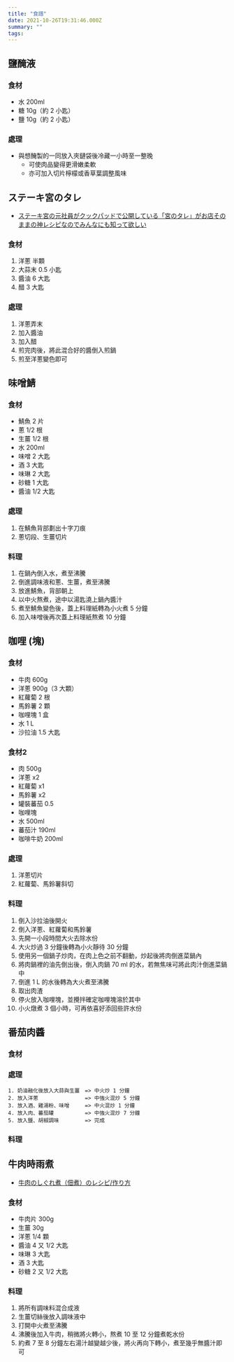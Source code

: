 ```yaml
---
title: "食譜"
date: 2021-10-26T19:31:46.000Z
summary: ""
tags: 
---
```


## 鹽醃液

### 食材

- 水 200ml
- 糖 10g（約 2 小匙）
- 鹽 10g（約 2 小匙）

### 處理

- 與想醃製的一同放入夾鏈袋後冷藏一小時至一整晚
  - 可使肉品變得更滑嫩柔軟
  - 亦可加入切片檸檬或香草葉調整風味

## ステーキ宮のタレ

- [ステーキ宮の元社員がクックパッドで公開している「宮のタレ」がお店そのままの神レシピなのでみんなにも知って欲しい](https://togetter.com/li/1701728)

### 食材

1. 洋蔥 半顆
2. 大蒜末 0.5 小匙
3. 醬油 6 大匙
4. 醋 3 大匙

### 處理

1. 洋蔥弄末
2. 加入醬油
3. 加入醋
4. 煎完肉後，將此混合好的醬倒入煎鍋
5. 煎至洋蔥變色即可

## 味噌鯖

### 食材

- 鯖魚 2 片
- 蔥 1/2 根
- 生薑 1/2 根
- 水 200ml
- 味噌 2 大匙
- 酒 3 大匙
- 味琳 2 大匙
- 砂糖 1 大匙
- 醬油 1/2 大匙

### 處理

1. 在鯖魚背部劃出十字刀痕
2. 蔥切段、生薑切片

### 料理

1. 在鍋內倒入水，煮至沸騰
2. 倒進調味液和蔥、生薑，煮至沸騰
3. 放進鯖魚，背部朝上
4. 以中火熬煮，途中以湯匙澆上鍋內醬汁
5. 煮至鯖魚變色後，蓋上料理紙轉為小火煮 5 分鐘
6. 加入味噌後再次蓋上料理紙熬煮 10 分鐘

## 咖哩 (塊)

### 食材

- 牛肉 600g
- 洋蔥 900g（3 大顆）
- 紅蘿蔔 2 根
- 馬鈴薯 2 顆
- 咖哩塊 1 盒
- 水 1 L
- 沙拉油 1.5 大匙

### 食材2

- 肉 500g
- 洋蔥 x2
- 紅蘿蔔 x1
- 馬鈴薯 x2
- 罐裝蕃茄 0.5
- 咖哩塊
- 水 500ml
- 蕃茄汁 190ml
- 咖啡牛奶 200ml

### 處理

1. 洋蔥切片
2. 紅蘿蔔、馬鈴薯斜切

### 料理

1. 倒入沙拉油後開火
2. 倒入洋蔥、紅蘿蔔和馬鈴薯
3. 先開一小段時間大火去除水份
4. 大火炒過 3 分鐘後轉為小火靜待 30 分鐘
5. 使用另一個鍋子炒肉，在肉上色之前不翻動，炒起後將肉倒進菜鍋內
6. 將肉鍋裡的油先倒出後，倒入肉鍋 70 ml 的水，若無焦味可將此肉汁倒進菜鍋中
7. 倒進 1 L 的水後轉為大火煮至沸騰
8. 取出肉渣
9. 停火放入咖哩塊，並攪拌確定咖哩塊溶於其中
10. 小火燉煮 3 個小時，可再依喜好添回些許水份

## 番茄肉醬

### 食材

### 處理

```
1. 奶油融化後放入大蒜與生薑　=> 中火炒 1 分鐘
2. 放入洋蔥　　　　　　　　　=> 中強火混炒 5 分鐘
3. 放入酒、雞湯粉、味噌　　　=> 中火混炒 1 分鐘
4. 放入肉、蕃茄罐　　　　　　=> 中強火混炒 7 分鐘
5. 放入鹽、胡椒調味　　　　　=> 完成
```

### 料理

## 牛肉時雨煮

- [牛肉のしぐれ煮（佃煮）のレシピ/作り方](https://www.sirogohan.com/recipe/sigureni/)

### 食材

- 牛肉片 300g
- 生薑 30g
- 洋蔥 1/4 顆
- 醬油 4 又 1/2 大匙
- 味琳 3 大匙
- 酒 3 大匙
- 砂糖 2 又 1/2 大匙

### 料理

1. 將所有調味料混合成液
2. 生薑切絲後放入調味液中
3. 打開中火煮至沸騰
4. 沸騰後加入牛肉，稍微將火轉小，熬煮 10 至 12 分鐘煮乾水份
5. 約煮 7 至 8 分鐘左右湯汁越變越少後，將火再向下轉小，煮至幾乎無醬汁即可

